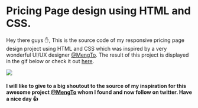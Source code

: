# Pricing Page design using HTML and CSS.
Hey there guys ✋,
This is the source code of my responsive pricing page design project using HTML and CSS which was inspired by a very wonderful UI/UX designer [@MengTo](https://twitter.com/MengTo). The result of this project is displayed in the gif below or check it out [here](https://pricing-cards.netlify.app).

![](https://github.com/prince381/pricing_cards/blob/master/pricing_page.gif)

#### I will like to give to a big shoutout to the source of my inspiration for this awesome project [@MengTo](https://twitter.com/MengTo) whom I found and now follow on twitter. Have a nice day 👍
